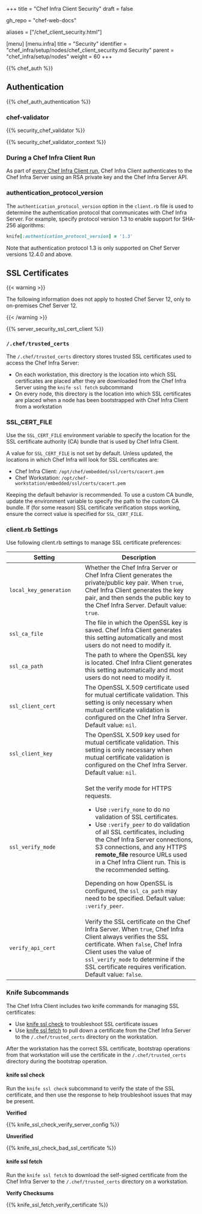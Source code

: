 +++
title = "Chef Infra Client Security"
draft = false

gh_repo = "chef-web-docs"

aliases = ["/chef_client_security.html"]

[menu]
  [menu.infra]
    title = "Security"
    identifier = "chef_infra/setup/nodes/chef_client_security.md Security"
    parent = "chef_infra/setup/nodes"
    weight = 60
+++

{{% chef_auth %}}

## Authentication

{{% chef_auth_authentication %}}

### chef-validator

{{% security_chef_validator %}}

{{% security_chef_validator_context %}}

### During a Chef Infra Client Run

As part of [every Chef Infra Client
run](/run_lists/#the-chef-infra-client-run), Chef Infra Client
authenticates to the Chef Infra Server using an RSA private key and the
Chef Infra Server API.

### authentication_protocol_version

The `authentication_protocol_version` option in the `client.rb` file is
used to determine the authentication protocol that communicates with
Chef Infra Server. For example, specify protocol version 1.3 to enable
support for SHA-256 algorithms:

```ruby
knife[:authentication_protocol_version] = '1.3'
```

Note that authentication protocol 1.3 is only supported on Chef Server
versions 12.4.0 and above.

## SSL Certificates

{{< warning >}}

The following information does not apply to hosted Chef Server 12, only
to on-premises Chef Server 12.

{{< /warning >}}

{{% server_security_ssl_cert_client %}}

### `/.chef/trusted_certs`

The `/.chef/trusted_certs` directory stores trusted SSL certificates
used to access the Chef Infra Server:

-   On each workstation, this directory is the location into which SSL
    certificates are placed after they are downloaded from the Chef
    Infra Server using the `knife ssl fetch` subcommand
-   On every node, this directory is the location into which SSL
    certificates are placed when a node has been bootstrapped with Chef
    Infra Client from a workstation

### SSL_CERT_FILE

Use the `SSL_CERT_FILE` environment variable to specify the location for
the SSL certificate authority (CA) bundle that is used by Chef Infra
Client.

A value for `SSL_CERT_FILE` is not set by default. Unless updated, the
locations in which Chef Infra will look for SSL certificates are:

- Chef Infra Client: `/opt/chef/embedded/ssl/certs/cacert.pem`
- Chef Workstation: `/opt/chef-workstation/embedded/ssl/certs/cacert.pem`

Keeping the default behavior is recommended. To use a custom CA bundle,
update the environment variable to specify the path to the custom CA
bundle. If (for some reason) SSL certificate verification stops working,
ensure the correct value is specified for `SSL_CERT_FILE`.

### client.rb Settings

Use following client.rb settings to manage SSL certificate preferences:

<table>
<colgroup>
<col style="width: 40%" />
<col style="width: 60%" />
</colgroup>
<thead>
<tr class="header">
<th>Setting</th>
<th>Description</th>
</tr>
</thead>
<tbody>
<tr class="odd">
<td><code>local_key_generation</code></td>
<td>Whether the Chef Infra Server or Chef Infra Client generates the private/public key pair. When <code>true</code>, Chef Infra Client generates the key pair, and then sends the public key to the Chef Infra Server. Default value: <code>true</code>.</td>
</tr>
<tr class="even">
<td><code>ssl_ca_file</code></td>
<td>The file in which the OpenSSL key is saved. Chef Infra Client generates this setting automatically and most users do not need to modify it.</td>
</tr>
<tr class="odd">
<td><code>ssl_ca_path</code></td>
<td>The path to where the OpenSSL key is located. Chef Infra Client generates this setting automatically and most users do not need to modify it.</td>
</tr>
<tr class="even">
<td><code>ssl_client_cert</code></td>
<td>The OpenSSL X.509 certificate used for mutual certificate validation. This setting is only necessary when mutual certificate validation is configured on the Chef Infra Server. Default value: <code>nil</code>.</td>
</tr>
<tr class="odd">
<td><code>ssl_client_key</code></td>
<td>The OpenSSL X.509 key used for mutual certificate validation. This setting is only necessary when mutual certificate validation is configured on the Chef Infra Server. Default value: <code>nil</code>.</td>
</tr>
<tr class="even">
<td><p><code>ssl_verify_mode</code></p></td>
<td><p>Set the verify mode for HTTPS requests.</p>
<ul>
<li>Use <code>:verify_none</code> to do no validation of SSL certificates.</li>
<li>Use <code>:verify_peer</code> to do validation of all SSL certificates, including the Chef Infra Server connections, S3 connections, and any HTTPS <strong>remote_file</strong> resource URLs used in a Chef Infra Client run. This is the recommended setting.</li>
</ul>
<p>Depending on how OpenSSL is configured, the <code>ssl_ca_path</code> may need to be specified. Default value: <code>:verify_peer</code>.</p></td>
</tr>
<tr class="odd">
<td><code>verify_api_cert</code></td>
<td>Verify the SSL certificate on the Chef Infra Server. When <code>true</code>, Chef Infra Client always verifies the SSL certificate. When <code>false</code>, Chef Infra Client uses the value of <code>ssl_verify_mode</code> to determine if the SSL certificate requires verification. Default value: <code>false</code>.</td>
</tr>
</tbody>
</table>

### Knife Subcommands

The Chef Infra Client includes two knife commands for managing SSL
certificates:

-   Use [knife ssl check](/workstation/knife_ssl_check/) to troubleshoot SSL
    certificate issues
-   Use [knife ssl fetch](/workstation/knife_ssl_fetch/) to pull down a
    certificate from the Chef Infra Server to the `/.chef/trusted_certs`
    directory on the workstation.

After the workstation has the correct SSL certificate, bootstrap
operations from that workstation will use the certificate in the
`/.chef/trusted_certs` directory during the bootstrap operation.

#### knife ssl check

Run the `knife ssl check` subcommand to verify the state of the SSL
certificate, and then use the response to help troubleshoot issues that
may be present.

**Verified**

{{% knife_ssl_check_verify_server_config %}}

**Unverified**

{{% knife_ssl_check_bad_ssl_certificate %}}

#### knife ssl fetch

Run the `knife ssl fetch` to download the self-signed certificate from
the Chef Infra Server to the `/.chef/trusted_certs` directory on a
workstation.

**Verify Checksums**

{{% knife_ssl_fetch_verify_certificate %}}
